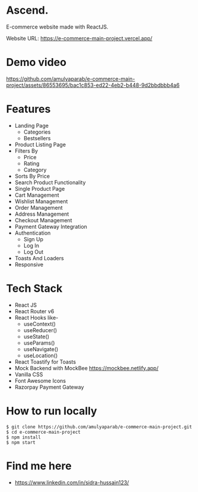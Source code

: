 # Ascend. 
E-commerce website made with ReactJS.

Website URL: https://e-commerce-main-project.vercel.app/

# Demo video

https://github.com/amulyaparab/e-commerce-main-project/assets/86553695/bac1c853-ed22-4eb2-b448-9d2bbdbbb4a6

# Features
* Landing Page
  * Categories
  * Bestsellers
* Product Listing Page
* Filters By
  * Price
  * Rating
  * Category
* Sorts By Price
* Search Product Functionality
* Single Product Page
* Cart Management
* Wishlist Management
* Order Management
* Address Management 
* Checkout Management
* Payment Gateway Integration
* Authentication
  * Sign Up
  * Log In
  * Log Out
* Toasts And Loaders
* Responsive

# Tech Stack
* React JS
* React Router v6
* React Hooks like-
  * useContext()
  * useReducer()
  * useState()
  * useParams()
  * useNavigate()
  * useLocation()
* React Toastify for Toasts
* Mock Backend with MockBee https://mockbee.netlify.app/
* Vanilla CSS 
* Font Awesome Icons
* Razorpay Payment Gateway

# How to run locally
```
$ git clone https://github.com/amulyaparab/e-commerce-main-project.git
$ cd e-commerce-main-project
$ npm install
$ npm start 
```

# Find me here
* https://www.linkedin.com/in/sidra-hussain123/


